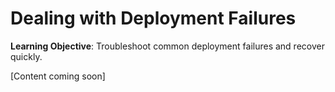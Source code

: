 # Dealing with Deployment Failures

**Learning Objective**: Troubleshoot common deployment failures and recover quickly.

[Content coming soon]
